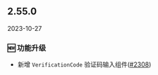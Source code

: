 ## 2.55.0

2023-10-27

### 🆕 功能升级

- 新增 `VerificationCode` 验证码输入组件([#2308](https://github.com/arco-design/arco-design/pull/2308))


